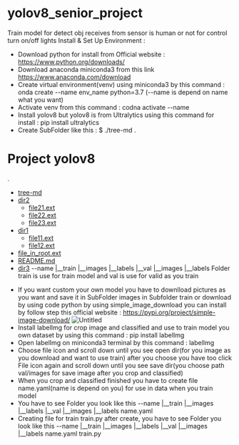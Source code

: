 # yolov8_senior_project
Train model for detect obj receives from sensor is human or not for control turn on/off lights
Install & Set Up Environment : 
  - Download python for install from Official website : https://www.python.org/downloads/ 
  - Download anaconda miniconda3 from this link https://www.anaconda.com/download
  - Create virtual environment(venv) using miniconda3 by this command : onda create --name env_name python=3.7 (--name is depend on name what you want)
  - Activate venv from this command : codna activate --name
  - Install yolov8 but yolov8 is from Ultralytics using this command for install : pip install ultralytics
  - Create SubFolder like this :
    $ ./tree-md .
# Project yolov8
.
 * [tree-md](./tree-md)
 * [dir2](./dir2)
   * [file21.ext](./dir2/file21.ext)
   * [file22.ext](./dir2/file22.ext)
   * [file23.ext](./dir2/file23.ext)
 * [dir1](./dir1)
   * [file11.ext](./dir1/file11.ext)
   * [file12.ext](./dir1/file12.ext)
 * [file_in_root.ext](./file_in_root.ext)
 * [README.md](./README.md)
 * [dir3](./dir3)
    --name
      |__train
         |__images
         |__labels
      |__val
         |__images
         |__labels
    Folder train is use for train model and val is use for valid as you train
  - If you want custom your own model you have to downlload pictures as you want and save it in SubFolder images in Subfolder train or download by using code python by using simple_image_download you can install by follow step this official website : https://pypi.org/project/simple-image-download/
  ![Untitled](https://github.com/supaphol170/yolov8_senior_project/assets/124768326/f03cdbf8-6ed1-4d0b-88bf-511c2bba4348)
  - Install labelImg for crop image and classified and use to train model you own dataset by using this command : pip install labelImg
  - Open labelImg on miniconda3 terminal by this command : labelImg
  - Choose file icon and scroll down until you see open dir(for you image as you download and want to use train) after you choose you have too click File icon again and scroll down until you see save dir(you choose path val/images for save image after you crop and classified)
  - When you crop and classified finished you have to create file name.yaml(name is depend on you) for use in data when you train model
  - You have to see Folder you look like this
    --name
      |__train
         |__images
         |__labels
      |__val
         |__images
         |__labels
      name.yaml
  - Creating file for train train.py after create, you have to see Folder you look like this
    --name
      |__train
         |__images
         |__labels
      |__val
         |__images
         |__labels
      name.yaml
      train.py
